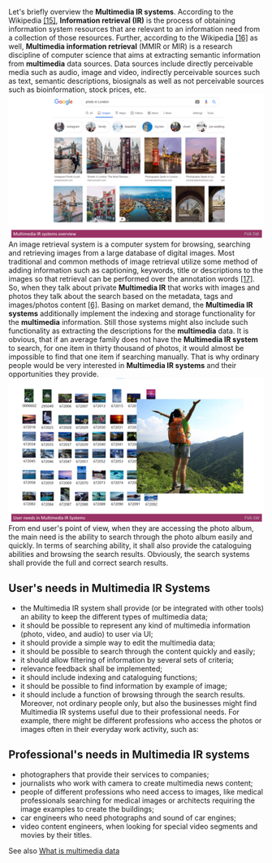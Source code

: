 Let's briefly overview the **Multimedia IR systems**. According to the Wikipedia [[15]](./REFERENCES.md), **Information retrieval (IR)** is the process of obtaining information system resources that are relevant to an information need from a collection of those resources. 
Further, according to the Wikipedia [[16]](./REFERENCES.md) as well, **Multimedia information retrieval** (MMIR or MIR) is a research discipline of computer science that aims at extracting semantic information from **multimedia** data sources. 
Data sources include directly perceivable media such as audio, image and video, indirectly perceivable sources such as text, semantic descriptions, biosignals as well as not perceivable sources such as bioinformation, stock prices, etc. 
<img src="Images/MultimediaIRsystemsoverview.png" alt="MultimediaIRsystemsoverview.png"/>
An image retrieval system is a computer system for browsing, searching and retrieving images from a large database of digital images. 
Most traditional and common methods of image retrieval utilize some method of adding information such as captioning, keywords, title or descriptions to the images so that retrieval can be performed over the annotation words [[17]](./REFERENCES.md). 
So, when they talk about private **Multimedia IR** that works with images and photos they talk about the search based on the metadata, tags and images/photos content [[6]](./REFERENCES.md).
Basing on market demand, the **Multimedia IR systems** additionally implement the indexing and storage functionality for the **multimedia** information. 
Still those systems might also include such functionality as extracting the descriptions for the **multimedia** data.
It is obvious, that if an average family does not have the **Multimedia IR system** to search, for one item in thirty thousand of photos, it would almost be impossible to find that one item if searching manually. 
That is why ordinary people would be very interested in **Multimedia IR systems** and their opportunities they provide.
<img src="Images/UserneedsinMultimediaIRSystems.png" alt="UserneedsinMultimediaIRSystems.png"/>
From end user's point of view, when they are accessing the photo album, the main need is the ability to search through the photo album easily and quickly.
In terms of searching ability, it shall also provide the cataloguing abilities and browsing the search results. Obviously, the search systems shall provide the full and correct search results.

## User's needs in Multimedia IR Systems
* the Multimedia IR system shall provide (or be integrated with other tools) an ability to keep the different types of multimedia data;
* it should be possible to represent any kind of multimedia information (photo, video, and audio) to user via UI;
* it should provide a simple way to edit the multimedia data;
* it should be possible to search through the content quickly and easily;
* it should allow filtering of information by several sets of criteria;
* relevance feedback shall be implemented; 
* it should include indexing and cataloguing functions;
* it should be possible to find information by example of image;
* it should include a function of browsing through the search results.
Moreover, not ordinary people only, but also the businesses might find Multimedia IR systems useful due to their professional needs. 
For example, there might be different professions who access the photos or images often in their everyday work activity, such as:

## Professional's needs in Multimedia IR systems
* photographers that provide their services to companies;
* journalists who work with camera to create multimedia news content;
* people of different professions who need access to images, like medical professionals searching for medical images or architects requiring the image examples to create the buildings;
* car engineers who need photographs and sound of car engines;
* video content engineers, when looking for special video segments and movies by their titles.

See also [What is multimedia data](./MULTIMEDIADATA.md)